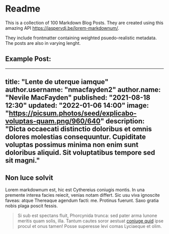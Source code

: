 # Readme

This is a collection of 100 Markdown Blog Posts.
They are created using this amazing API https://jaspervdj.be/lorem-markdownum/.

They include frontmatter containing weighted psuedo-realistic metadata. The posts are also in varying lenght.

## Example Post:

---
title: "Lente de uterque iamque"
author.username: "nmacfayden2"
author.name: "Nevile MacFayden"
published: "2021-08-18 12:30"
updated: "2022-01-06 14:00"
image: "https://picsum.photos/seed/explicabo-voluptas-quam.png/960/640"
description: "Dicta occaecati distinctio doloribus et omnis dolores molestias consequuntur. Cupiditate voluptas possimus minima non enim sunt doloribus aliquid. Sit voluptatibus tempore sed sit magni."
---

## Non luce solvit

Lorem markdownum est, hic est Cythereius coniugis montis. In una premente
interea facies reiecit, venias notam differt. Sic usu viva ignoscite faveas:
atque Thereaque agendum facti: me. Protinus fuerunt. Saxo gratia nobis plaga
poscit fessis.

> Si sub est spectans fluit, Phorcynida trunca: sed pater arma Iunone meritis
> quam solis, illa. Tantum cautes soror aestuat [coniuge
> quid](http://www.reuspoenas.io/est) ipse procul et onus tamen! Posse superesse
> levi comas Lyciaeque et olim.
